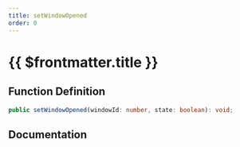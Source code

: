 ```yaml
---
title: setWindowOpened
order: 0
---
```


# {{ $frontmatter.title }}

## Function Definition

```ts
public setWindowOpened(windowId: number, state: boolean): void;
```

## Documentation

<!--@include: ./parts/setWindowOpened.md-->
